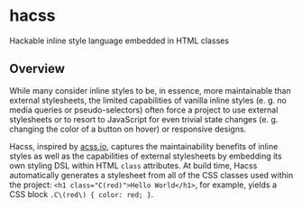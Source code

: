 # hacss
Hackable inline style language embedded in HTML classes

## Overview

While many consider inline styles to be, in essence, more maintainable than
external stylesheets, the limited capabilities of vanilla inline styles (e. g.
no media queries or pseudo-selectors) often force a project to use external
stylesheets or to resort to JavaScript for even trivial state changes (e. g.
changing the color of a button on hover) or responsive designs.

Hacss, inspired by [acss.io](https://acss.io), captures the maintainability
benefits of inline styles as well as the capabilities of external stylesheets by
embedding its own styling DSL within HTML `class` attributes. At build time,
Hacss automatically generates a stylesheet from all of the CSS classes used
within the project: `<h1 class="C(red)">Hello World</h1>`, for example, yields
a CSS block `.C\(red\) { color: red; }`.

